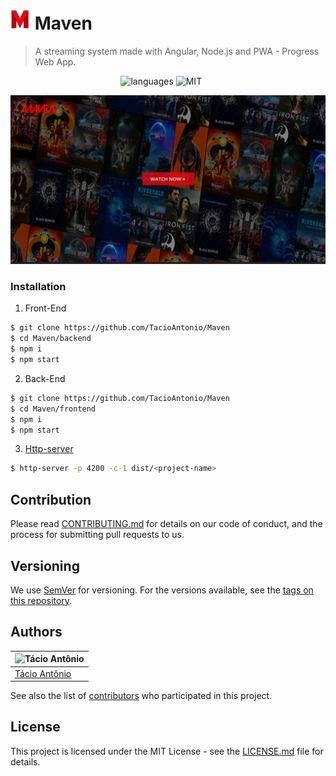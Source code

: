 #  <img src="./images/logotipo.png" width="32" height="32"> Maven
> A streaming system made with Angular, Node.js and PWA - Progress Web App.

<span style="position: relative; left: 35%; ">

![languages](https://img.shields.io/badge/languages-4-blue) ![MIT](https://img.shields.io/badge/license-MIT-brightgreen)

</span>

![Maven](./images/Maven.png)

### Installation
1. Front-End
```sh
$ git clone https://github.com/TacioAntonio/Maven
$ cd Maven/backend
$ npm i
$ npm start
```

2. Back-End
```sh
$ git clone https://github.com/TacioAntonio/Maven
$ cd Maven/frontend
$ npm i
$ npm start
```

3. [Http-server](https://www.npmjs.com/package/http-server)
```sh
$ http-server -p 4200 -c-1 dist/<project-name>
```

## Contribution
Please read [CONTRIBUTING.md](https://github.com/TacioAntonio/Maven/blob/master/CONTRIBUTING.md) for details on our code of conduct, and the process for submitting pull requests to us.

## Versioning
We use [SemVer](http://semver.org/) for versioning. For the versions available, see the [tags on this repository](https://github.com/TacioAntonio/Maven/tags).

## Authors
| ![Tácio Antônio](https://avatars2.githubusercontent.com/u/44682965?s=150&=4)
| -
| [Tácio Antônio](https://github.com/TacioAntonio/)

See also the list of [contributors](https://github.com/TacioAntonio/Maven/graphs/contributors) who participated in this project.

## License
This project is licensed under the MIT License - see the [LICENSE.md](https://github.com/TacioAntonio/Maven/blob/master/LICENSE.md) file for details.
